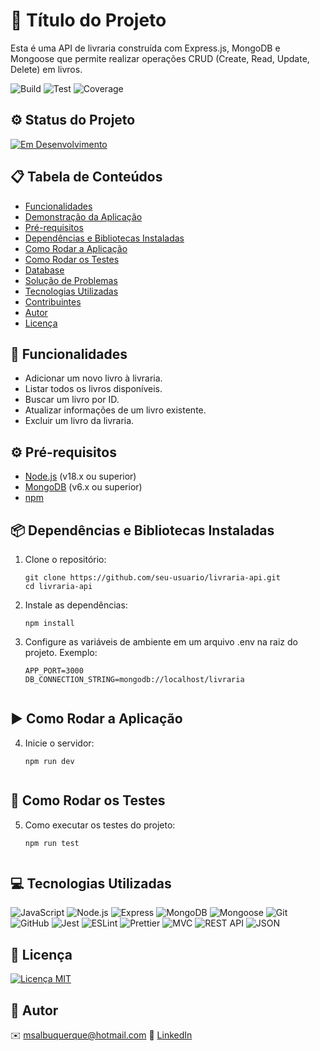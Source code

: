 # 🚀 Título do Projeto

Esta é uma API de livraria construída com Express.js, MongoDB e Mongoose que permite realizar operações CRUD (Create, Read, Update, Delete) em livros.

![Build](https://img.shields.io/badge/build-in%20progress-blue)
![Test](https://img.shields.io/badge/tests-in%20progress-blue)
![Coverage](https://img.shields.io/badge/coverage-30%25-red)


## ⚙️ Status do Projeto

[![Em Desenvolvimento](https://img.shields.io/badge/status-em%20desenvolvimento-orange)](link-para-status)


## 📋 Tabela de Conteúdos

- [Funcionalidades](#funcionalidades)
- [Demonstração da Aplicação](#demonstração-da-aplicação)
- [Pré-requisitos](#pré-requisitos)
- [Dependências e Bibliotecas Instaladas](#dependências-e-bibliotecas-instaladas)
- [Como Rodar a Aplicação](#como-rodar-a-aplicação)
- [Como Rodar os Testes](#como-rodar-os-testes)
- [Database](#database)
- [Solução de Problemas](#solução-de-problemas)
- [Tecnologias Utilizadas](#tecnologias-utilizadas)
- [Contribuintes](#contribuintes)
- [Autor](#autor)
- [Licença](#licença)


## 🚀 Funcionalidades

- Adicionar um novo livro à livraria.
- Listar todos os livros disponíveis.
- Buscar um livro por ID.
- Atualizar informações de um livro existente.
- Excluir um livro da livraria.


## ⚙️ Pré-requisitos

- [Node.js](https://nodejs.org/) (v18.x ou superior)
- [MongoDB](https://www.mongodb.com/) (v6.x ou superior)
- [npm](https://www.npmjs.com/) 


## 📦 Dependências e Bibliotecas Instaladas

1. Clone o repositório:

   ```shell
   git clone https://github.com/seu-usuario/livraria-api.git
   cd livraria-api

2. Instale as dependências:

   ```shell
   npm install

3. Configure as variáveis de ambiente em um arquivo .env na raiz do projeto. Exemplo:

   ```shell
   APP_PORT=3000
   DB_CONNECTION_STRING=mongodb://localhost/livraria


## ▶️ Como Rodar a Aplicação

4. Inicie o servidor:

   ```shell
   npm run dev


## 🧪 Como Rodar os Testes

5. Como executar os testes do projeto:

   ```shell
   npm run test


## 💻 Tecnologias Utilizadas

![JavaScript](https://img.shields.io/badge/-JavaScript-yellow)
![Node.js](https://img.shields.io/badge/-Node.js-green)
![Express](https://img.shields.io/badge/-Express-lightgrey)
![MongoDB](https://img.shields.io/badge/-MongoDB-green)
![Mongoose](https://img.shields.io/badge/-Mongoose-green)
![Git](https://img.shields.io/badge/-Git-red)
![GitHub](https://img.shields.io/badge/-GitHub-black)
![Jest](https://img.shields.io/badge/-Jest-red)
![ESLint](https://img.shields.io/badge/-ESLint-purple)
![Prettier](https://img.shields.io/badge/-Prettier-pink)
![MVC](https://img.shields.io/badge/-MVC-lightgrey)
![REST API](https://img.shields.io/badge/-REST%20API-green)
![JSON](https://img.shields.io/badge/-JSON-orange)


## 📄 Licença

[![Licença MIT](https://img.shields.io/badge/licença-MIT-blue)](link-para-licença-MIT)


## 📝 Autor

✉️ msalbuquerque@hotmail.com
💼 [LinkedIn](https://linkedin.com/in/marcellsa)

